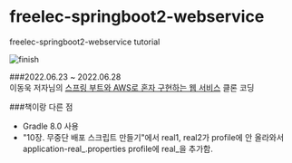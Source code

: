 # freelec-springboot2-webservice
freelec-springboot2-webservice tutorial

![finish](https://user-images.githubusercontent.com/31690232/176204477-83929938-8e2d-45cd-9fbb-0aff0002a205.jpg)

###2022.06.23 ~ 2022.06.28    
이동욱 저자님의 [스프링 부트와 AWS로 혼자 구현하는 웹 서비스](https://github.com/jojoldu/freelec-springboot2-webservice) 클론 코딩        
    
###책이랑 다른 점
- Gradle 8.0 사용
- "10장. 무중단 배포 스크립트 만들기"에서 real1, real2가 profile에 안 올라와서 application-real_.properties profile에 real_을 추가함.
